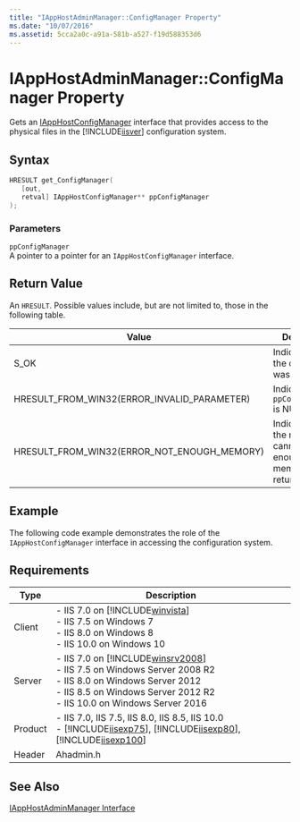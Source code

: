 ```yaml
---
title: "IAppHostAdminManager::ConfigManager Property"
ms.date: "10/07/2016"
ms.assetid: 5cca2a0c-a91a-581b-a527-f19d588353d6
---
```

# IAppHostAdminManager::ConfigManager Property
Gets an [IAppHostConfigManager](../../web-development-reference\native-code-api-reference/iapphostconfigmanager-interface.md) interface that provides access to the physical files in the [!INCLUDE[iisver](../../wmi-provider/includes/iisver-md.md)] configuration system.  
  
## Syntax  
  
```cpp  
HRESULT get_ConfigManager(  
   [out,  
   retval] IAppHostConfigManager** ppConfigManager  
);  
```  
  
### Parameters  
 `ppConfigManager`  
 A pointer to a pointer for an `IAppHostConfigManager` interface.  
  
## Return Value  
 An `HRESULT`. Possible values include, but are not limited to, those in the following table.  
  
|Value|Description|  
|-----------|-----------------|  
|S_OK|Indicates that the operation was successful.|  
|HRESULT_FROM_WIN32(ERROR_INVALID_PARAMETER)|Indicates that `ppConfigManager` is NULL.|  
|HRESULT_FROM_WIN32(ERROR_NOT_ENOUGH_MEMORY)|Indicates that the method cannot allocate enough memory for the return value.|  
  
## Example  
 The following code example demonstrates the role of the `IAppHostConfigManager` interface in accessing the configuration system.  
  
<!-- TODO: review snippet reference  [!CODE [IAppHostAdminLibrary#7](IAppHostAdminLibrary#7)]  -->  
  
## Requirements  
  
|Type|Description|  
|----------|-----------------|  
|Client|-   IIS 7.0 on [!INCLUDE[winvista](../../wmi-provider/includes/winvista-md.md)]<br />-   IIS 7.5 on Windows 7<br />-   IIS 8.0 on Windows 8<br />-   IIS 10.0 on Windows 10|  
|Server|-   IIS 7.0 on [!INCLUDE[winsrv2008](../../wmi-provider/includes/winsrv2008-md.md)]<br />-   IIS 7.5 on Windows Server 2008 R2<br />-   IIS 8.0 on Windows Server 2012<br />-   IIS 8.5 on Windows Server 2012 R2<br />-   IIS 10.0 on Windows Server 2016|  
|Product|-   IIS 7.0, IIS 7.5, IIS 8.0, IIS 8.5, IIS 10.0<br />-   [!INCLUDE[iisexp75](../../web-development-reference/native-code-api-reference/includes/iisexp75-md.md)], [!INCLUDE[iisexp80](../../web-development-reference/native-code-api-reference/includes/iisexp80-md.md)], [!INCLUDE[iisexp100](../../web-development-reference/native-code-api-reference/includes/iisexp100-md.md)]|  
|Header|Ahadmin.h|  
  
## See Also  
 [IAppHostAdminManager Interface](../../web-development-reference\native-code-api-reference/iapphostadminmanager-interface.md)